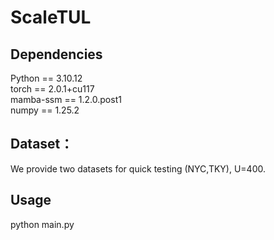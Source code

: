 # ScaleTUL
## Dependencies
Python == 3.10.12   
torch == 2.0.1+cu117   
mamba-ssm == 1.2.0.post1   
numpy == 1.25.2   
## Dataset：
We provide two datasets for quick testing (NYC,TKY), U=400.
## Usage
  python main.py
